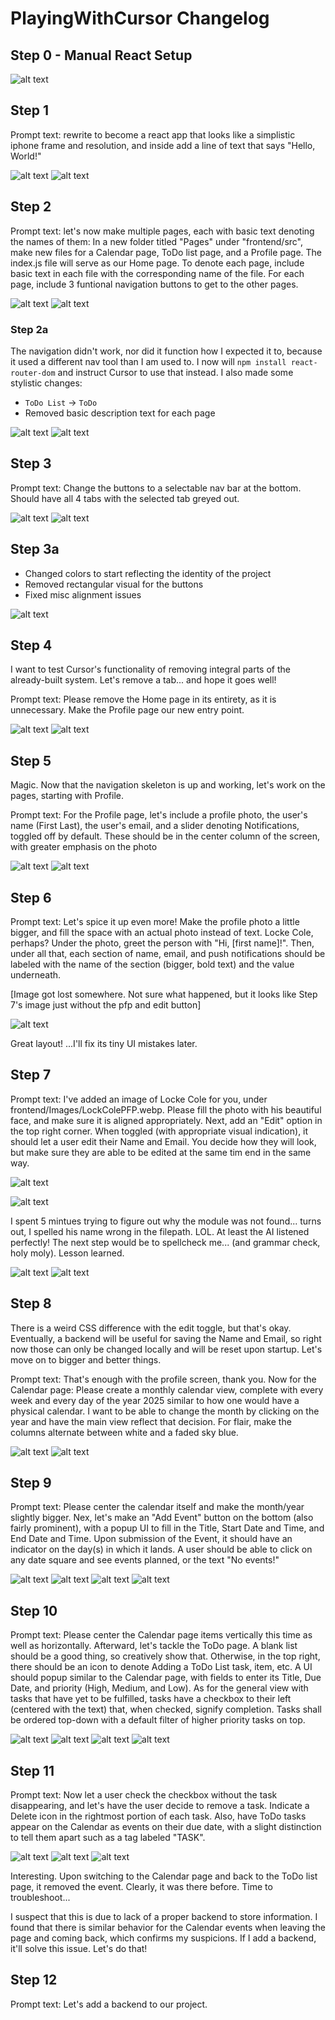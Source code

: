﻿# PlayingWithCursor Changelog

## Step 0 - Manual React Setup

![alt text](https://github.com/BBiv/PlayingWithCursor/blob/main/PictureJourney/Step0.PNG "Step 0 - PNG")

## Step 1

Prompt text: rewrite to become a react app that looks like a simplistic iphone frame and resolution, and inside add a line of text that says "Hello, World!" 

![alt text](https://github.com/BBiv/PlayingWithCursor/blob/main/PictureJourney/Step1-Prompt.PNG "Step 1 - Prompt")
![alt text](https://github.com/BBiv/PlayingWithCursor/blob/main/PictureJourney/Step1.PNG "Step 1 - PNG")

## Step 2

Prompt text: let's now make multiple pages, each with basic text denoting the names of them: In a new folder titled "Pages" under "frontend/src", make new files for a Calendar page, ToDo list page, and a Profile page. The index.js file will serve as our Home page. To denote each page, include basic text in each file with the corresponding name of the file. For each page, include 3 funtional navigation buttons to get to the other pages.

![alt text](https://github.com/BBiv/PlayingWithCursor/blob/main/PictureJourney/Step2-Prompt.PNG "Step 2 - Prompt")
![alt text](https://github.com/BBiv/PlayingWithCursor/blob/main/PictureJourney/Step2.PNG "Step 2 - PNG")

### Step 2a

The navigation didn't work, nor did it function how I expected it to, because it used a different nav tool than I am used to. I now will `npm install react-router-dom` and instruct Cursor to use that instead. I also made some stylistic changes:
- `ToDo List` -> `ToDo`
- Removed basic description text for each page

![alt text](https://github.com/BBiv/PlayingWithCursor/blob/main/PictureJourney/Step2a-Prompt.PNG "Step 2a - Prompt")
![alt text](https://github.com/BBiv/PlayingWithCursor/blob/main/PictureJourney/Step2a.PNG "Step 2a - PNG")

## Step 3

Prompt text: Change the buttons to a selectable nav bar at the bottom. Should have all 4 tabs with the selected tab greyed out.

![alt text](https://github.com/BBiv/PlayingWithCursor/blob/main/PictureJourney/Step3-Prompt.PNG "Step 3 - Prompt")
![alt text](https://github.com/BBiv/PlayingWithCursor/blob/main/PictureJourney/Step3.PNG "Step 3 - PNG")

## Step 3a

- Changed colors to start reflecting the identity of the project
- Removed rectangular visual for the buttons
- Fixed misc alignment issues

![alt text](https://github.com/BBiv/PlayingWithCursor/blob/main/PictureJourney/Step3a.PNG "Step 3a - PNG")

## Step 4

I want to test Cursor's functionality of removing integral parts of the already-built system. Let's remove a tab... and hope it goes well!

Prompt text: Please remove the Home page in its entirety, as it is unnecessary. Make the Profile page our new entry point.

![alt text](https://github.com/BBiv/PlayingWithCursor/blob/main/PictureJourney/Step4-Prompt.PNG "Step 4 - Prompt")
![alt text](https://github.com/BBiv/PlayingWithCursor/blob/main/PictureJourney/Step4.PNG "Step 4 - PNG")


## Step 5

Magic. Now that the navigation skeleton is up and working, let's work on the pages, starting with Profile.

Prompt text: For the Profile page, let's include a profile photo, the user's name (First Last), the user's email, and a slider denoting Notifications, toggled off by default. These should be in the center column of the screen, with greater emphasis on the photo

![alt text](https://github.com/BBiv/PlayingWithCursor/blob/main/PictureJourney/Step5-Prompt.PNG "Step 5 - Prompt")
![alt text](https://github.com/BBiv/PlayingWithCursor/blob/main/PictureJourney/Step5.PNG "Step 5 - PNG")

## Step 6

Prompt text: Let's spice it up even more! Make the profile photo a little bigger, and fill the space with an actual photo instead of text. Locke Cole, perhaps? Under the photo, greet the person with "Hi, [first name]!". Then, under all that, each section of name, email, and push notifications should be labeled with the name of the section (bigger, bold text) and the value underneath.

[Image got lost somewhere. Not sure what happened, but it looks like Step 7's image just without the pfp and edit button]

![alt text](https://github.com/BBiv/PlayingWithCursor/blob/main/PictureJourney/Step6-Prompt.PNG "Step 6 - Prompt")

Great layout! ...I'll fix its tiny UI mistakes later.

## Step 7

Prompt text: I've added an image of Locke Cole for you, under frontend/Images/LockColePFP.webp. Please fill the photo with his beautiful face, and make sure it is aligned appropriately. Next, add an "Edit" option in the top right corner. When toggled (with appropriate visual indication), it should let a user edit their Name and Email. You decide how they will look, but make sure they are able to be edited at the same tim end in the same way.


![alt text](https://github.com/BBiv/PlayingWithCursor/blob/main/PictureJourney/Step7-Prompt.PNG "Step 7 - Prompt")

![alt text](https://github.com/BBiv/PlayingWithCursor/blob/main/PictureJourney/Step7Error.PNG "Step 7 - ERROR")

I spent 5 mintues trying to figure out why the module was not found... turns out, I spelled his name wrong in the filepath. LOL. At least the AI listened perfectly! The next step would be to spellcheck me... (and grammar check, holy moly). Lesson learned.

![alt text](https://github.com/BBiv/PlayingWithCursor/blob/main/PictureJourney/Step7.PNG "Step 7 - PNG")
![alt text](https://github.com/BBiv/PlayingWithCursor/blob/main/PictureJourney/Step7Edit.PNG "Step 7 - Edit Screen")

## Step 8

There is a weird CSS difference with the edit toggle, but that's okay. Eventually, a backend will be useful for saving the Name and Email, so right now those can only be changed locally and will be reset upon startup. Let's move on to bigger and better things. 

Prompt text: That's enough with the profile screen, thank you. Now for the Calendar page: Please create a monthly calendar view, complete with every week and every day of the year 2025 similar to how one would have a physical calendar. I want to be able to change the month by clicking on the year and have the main view reflect that decision. For flair, make the columns alternate between white and a faded sky blue. 

![alt text](https://github.com/BBiv/PlayingWithCursor/blob/main/PictureJourney/Step8-Prompt.PNG "Step 8 - Prompt")
![alt text](https://github.com/BBiv/PlayingWithCursor/blob/main/PictureJourney/Step8.PNG "Step 8 - PNG")

## Step 9

Prompt text: Please center the calendar itself and make the month/year slightly bigger. Nex, let's make an "Add Event" button on the bottom (also fairly prominent), with a popup UI to fill in the Title, Start Date and Time, and End Date and Time. Upon submission of the Event, it should have an indicator on the day(s) in which it lands. A user should be able to click on any date square and see events planned, or the text "No events!"

![alt text](https://github.com/BBiv/PlayingWithCursor/blob/main/PictureJourney/Step9-Prompt.PNG "Step 9 - Prompt")
![alt text](https://github.com/BBiv/PlayingWithCursor/blob/main/PictureJourney/Step9Event.PNG "Step 9 - Add Event")
![alt text](https://github.com/BBiv/PlayingWithCursor/blob/main/PictureJourney/Step9Calendar.PNG "Step 9 - Calendar")
![alt text](https://github.com/BBiv/PlayingWithCursor/blob/main/PictureJourney/Step9View.PNG "Step 9 - View Day")

## Step 10

Prompt text: Please center the Calendar page items vertically this time as well as horizontally. Afterward, let's tackle the ToDo page. A blank list should be a good thing, so creatively show that. Otherwise, in the top right, there should be an icon to denote Adding a ToDo List task, item, etc. A UI should popup similar to the Calendar page, with fields to enter its Title, Due Date, and priority (High, Medium, and Low). As for the general view with tasks that have yet to be fulfilled, tasks have a checkbox to their left (centered with the text) that, when checked, signify completion. Tasks shall be ordered top-down with a default filter of higher priority tasks on top.


![alt text](https://github.com/BBiv/PlayingWithCursor/blob/main/PictureJourney/Step10-Prompt.PNG "Step 10 - Prompt")
![alt text](https://github.com/BBiv/PlayingWithCursor/blob/main/PictureJourney/Step10ToDo.PNG "Step 10 - ToDo")
![alt text](https://github.com/BBiv/PlayingWithCursor/blob/main/PictureJourney/Step10Task.PNG "Step 10 - Add Task")
![alt text](https://github.com/BBiv/PlayingWithCursor/blob/main/PictureJourney/Step10View.PNG "Step 10 - View")

## Step 11

Prompt text: Now let a user check the checkbox without the task disappearing, and let's have the user decide to remove a task. Indicate a Delete icon in the rightmost portion of each task. Also, have ToDo tasks appear on the Calendar as events on their due date, with a slight distinction to tell them apart such as a tag labeled "TASK".

![alt text](https://github.com/BBiv/PlayingWithCursor/blob/main/PictureJourney/Step11-Prompt.PNG "Step 11 - Prompt")
![alt text](https://github.com/BBiv/PlayingWithCursor/blob/main/PictureJourney/Step11ToDo.PNG "Step 11 - ToDo")
![alt text](https://github.com/BBiv/PlayingWithCursor/blob/main/PictureJourney/Step11Calendar.PNG "Step 11 - Calendar")

Interesting. Upon switching to the Calendar page and back to the ToDo list page, it removed the event. Clearly, it was there before. Time to troubleshoot...

I suspect that this is due to lack of a proper backend to store information. I found that there is similar behavior for the Calendar events when leaving the page and coming back, which confirms my suspicions. If I add a backend, it'll solve this issue. Let's do that!

## Step 12

Prompt text: Let's add a backend to our project.

